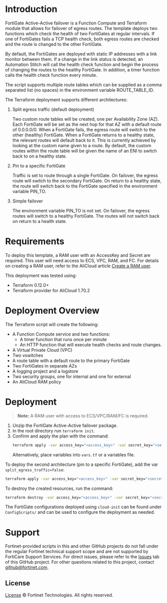 # Introduction

FortiGate Active-Active failover is a Function Compute and Terraform module that allows for failover of egress routes. The template deploys two functions which check the health of two FortiGates at regular intervals. If one of FortiGates fails a TCP health check, both egress routes are checked and the route is changed to the other FortiGate.

By default, the FortiGates are deployed with static IP addresses with a link monitor between them. If a change in the link status is detected, an Automation Stitch will call the health check function and begin the process of changing the routes to the healthy FortiGate. In addition, a timer function calls the health check function every minute.

The script supports multiple route tables which can be supplied as a comma separated list (no spaces) in the environment variable ROUTE_TABLE_ID.

The Terraform deployment supports different architectures:

1. Split egress traffic (default deployment)

    Two custom route tables will be created, one per Availability Zone (AZ). Each FortiGate will be set as the next hop for that AZ with a default route of 0.0.0.0/0.
    When a FortiGate fails, the egress route will switch to the other (healthy) FortiGate.
    When a FortiGate returns to a healthy state, the relevant routes will default back to it. This is currently achieved by looking at the custom name given to a route. By default, the custom routes within the route table will be given the name of an ENI to switch back to on a healthy state.

2. Pin to a specific FortiGate

    Traffic is set to route through a single FortiGate.
    On failover, the egress route will switch to the secondary FortiGate. On return to a healthy state, the route will switch back to the FortiGate specified in the environment variable PIN_TO.

3. Simple failover

    The environment variable PIN_TO is not set.
    On failover, the egress routes will switch to a healthy FortiGate. The routes will not switch back on return to a health state.

# Requirements

To deploy this template, a RAM user with an AccessKey and Secret are required. This user will need access to ECS, VPC, RAM, and FC. For details on creating a RAM user, refer to the AliCloud article [Create a RAM user](https://www.alibabacloud.com/help/doc-detail/28637.htm).

This deployment was tested using:

-   Terraform 0.12.0+
-   Terraform provider for AliCloud 1.70.2

# Deployment Overview

The Terraform script will create the following:

-   A Function Compute service and two functions:
    -   A timer function that runs once per minute
    -   An HTTP function that will execute health checks and route changes.
-   A Virtual Private Cloud (VPC)
-   Two vswitches
-   A route table with a default route to the primary FortiGate
-   Two FortiGates in separate AZs
-   A logging project and a logstore
-   Two security groups, one for internal and one for external
-   An AliCloud RAM policy

# Deployment

> **Note:** A RAM user with access to ECS/VPC/RAM/FC is required.

1. Unzip the FortiGate Active-Active failover package.
2. In the root directory run `terraform init`.
3. Confirm and apply the plan with the command:
    ```sh
    terraform apply -var access_key="<access_key>" -var secret_key="<secret_key>"
    ```
    Alternatively, place variables into `vars.tf` or a variables file.

To deploy the second architecture (pin to a specific FortiGate), add the var `split_egress_traffic=false`:

```sh
terraform apply -var access_key="<access_key>" -var secret_key="<secret_key>" -var split_egress_traffic=false
```

To destroy the created resources, run the command:

```sh
terraform destroy -var access_key="<access_key>" -var secret_key="<secret_key>"
```

The FortiGate configurations deployed using `cloud-init` can be found under `ConfigScripts/` and can be used to configure the deployment as needed.

# Support

Fortinet-provided scripts in this and other GitHub projects do not fall under the regular Fortinet technical support scope and are not supported by FortiCare Support Services.
For direct issues, please refer to the [Issues](https://github.com/fortinet/azure-function-load-balancer-rule-sync/issues) tab of this GitHub project.
For other questions related to this project, contact [github@fortinet.com](mailto:github@fortinet.com).

## License

[License](./LICENSE) © Fortinet Technologies. All rights reserved.
